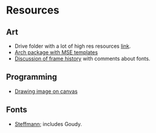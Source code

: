 # Resources

##  Art
* Drive folder with a lot of high res resources [link](https://drive.google.com/drive/folders/1sF0LzNth0xeja72cReihPZ2JLcQYtetj).
* [Arch package with MSE templates](https://aur.archlinux.org/packages/mse-mtg-m15-highres)
* [Discussion of frame history](https://mtg.fandom.com/wiki/Card_frame) with comments about fonts.

## Programming

* [Drawing image on canvas](https://www.freecodecamp.org/news/how-displaying-an-image-on-html5-canvas-works-13e3f6a6c4bd/)


## Fonts

* [Steffmann](https://moorstation.org/typoasis/designers/steffmann/index.htm); includes Goudy.

